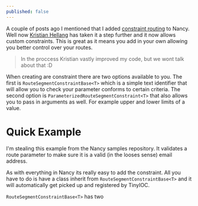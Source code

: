 ```yaml
---
published: false
---
```


A couple of posts ago I mentioned that I added [constraint routing]() to Nancy. Well now [Kristian Hellang](https://twitter.com/khellang) has taken it a step further and it now allows custom constraints. This is great as it means you add in your own allowing you better control over your routes. 

> In the proccess Kristian vastly improved my code, but we wont talk about that :D

When creating are constraint there are two options available to you. The first is `RouteSegmentConstraintBase<T>` which is a simple text identifier that will allow you to check your parameter conforms to certain criteria. The second option is `ParameterizedRouteSegmentConstraint<T>` that also allows you to pass in arguments as well. For example upper and lower limits of a value.

# Quick Example

I'm stealing this example from the Nancy samples repository. It validates a route parameter to make sure it is a valid (in the looses sense) email address. 

As with everything in Nancy its really easy to add the constraint. All you have to do is have a class inherit from `RouteSegmentConstraintBase<T>` and it will automatically get picked up and registered by TinyIOC. 

`RouteSegmentConstraintBase<T>` has two 
